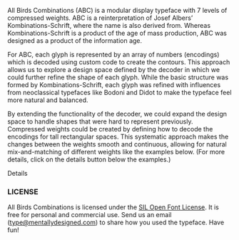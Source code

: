 All Birds Combinations (ABC) is a modular display typeface with 7 levels of compressed weights. ABC is a reinterpretation of Josef Albersʼ Kombinations-Schrift, where the name is also derived from.
Whereas Kombinations-Schrift is a product of the age of mass production, ABC was designed as a product of the information age.

For ABC, each glyph is represented by an array of numbers (encodings) which is decoded using custom code to create the contours. This approach allows us to explore a design space defined by the decoder in which we could further refine the shape of each glyph. 
While the basic structure was formed by Kombinations-Schrift, each glyph was refined with influences from neoclassical typefaces like Bodoni and Didot to make the typeface feel more natural and balanced.

By extending the functionality of the decoder, we could expand the design space to handle shapes that were hard to represent previously. Compressed weights could be created by defining how to decode the encodings for tall rectangular spaces. This systematic approach makes the changes between the weights smooth and continuous, allowing for natural mix-and-matching of different weights like the examples below. (For more details, click on the details button below the examples.)

<div id="wave" class="abc"></div>

<div id="details-btn" onclick="showDetails()">
    <i id="details-icon" class="fa fa-plus-circle"> </i> Details
</div>

<!-- Details! -->
<div id="details" hidden>
<div class="sample-font ten-parts">   </div>

Albersʼ Kombinations-schrift was created for the age of industry and mass production. The typeface was created by combining the 10 shapes above—which could be mass produced in glass, plastic, metal or wood—and could be easily assembled anywhere.

<div class="sample-font three-parts"><span style="letter-spacing: -3px"></span></div>

For ABC, we wanted to translate Kombinations-Schrift into a typeface of the information age, a product of data, algorithms, and software programming. The key insight was to encode each glyph into an array of numbers based on the basic shapes used to create it—square, circle, and quarter circle. We then implemented a decoder program that could take the array of numbers and create a font.

<img src="resources/images/encoding.png" width="480"/>

With the decoder in place, modifying a glyph was just a matter of changing numbers. Whereas Kombinations-Schrift has a Fraktur like quality, each glyph in ABC was revised to resemble neoclassical type, such as Didot or Bodoni. ABC has strong verticals similar to the strongly vertical and high contrast Didone typefaces which made them a good reference for refinement.

<div id="image-player"></div>

The design space of the typeface could be extended by adding new functionality to the decoder. New parts, such as semi-circles for rings and triangles for bird beaks, were added as needed. A quarter-sized square was added for currency glyphs, giving them a distinct impression compared to other glyphs.
Compressed weights could be created systematically by defining how to decode each number for tall rectangular spaces. This systematic approach makes the changes between the weights smooth and continuous, allowing for seamless mix-and-matching of different weights.

</div>
<!-- Details End -->

### LICENSE
All Birds Combinations is licensed under the [SIL Open Font License][1]. It is free for personal and commercial use. Send us an email (type@mentallydesigned.com) to share how you used the typeface. Have fun!

[1]: downloads/License.txt
